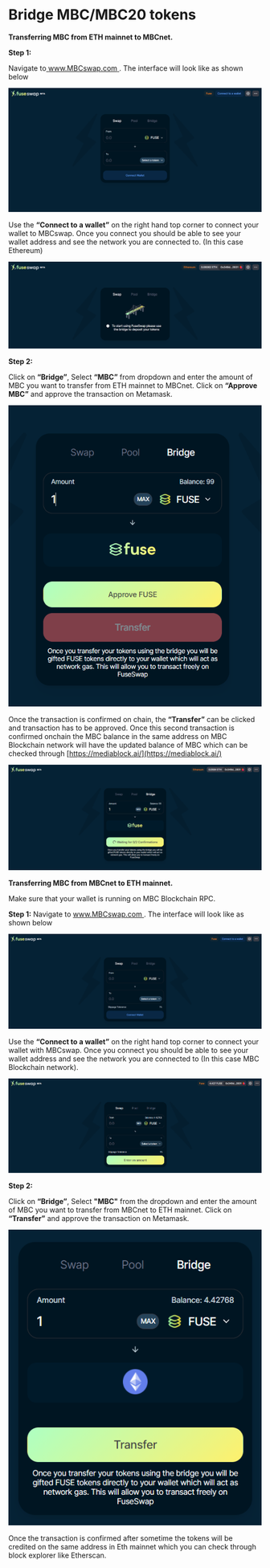 # Bridge MBC/MBC20 tokens

**Transferring MBC from ETH mainnet to MBCnet.**

**Step 1:**

Navigate to[ www.MBCswap.com ](https://MBCswap.com/). The interface will look like as shown below

![](../.gitbook/assets/0%20%286%29.png)

Use the **“Connect to a wallet”** on the right hand top corner to connect your wallet to MBCswap. Once you connect you should be able to see your wallet address and see the network you are connected to. \(In this case Ethereum\)

![](../.gitbook/assets/1%20%289%29.png)

**Step 2:**

Click on **“Bridge”**, Select **“MBC”** from dropdown and enter the amount of MBC you want to transfer from ETH mainnet to MBCnet. Click on **“Approve MBC”** and approve the transaction on Metamask.

![](../.gitbook/assets/2%20%289%29.png)

Once the transaction is confirmed on chain, the **“Transfer”** can be clicked and transaction has to be approved. Once this second transaction is confirmed onchain the MBC balance in the same address on MBC Blockchain network will have the updated balance of MBC which can be checked through [https://mediablock.ai/](https://mediablock.ai/) 

![](../.gitbook/assets/3%20%288%29.png)

**Transferring MBC from MBCnet to ETH mainnet.**

Make sure that your wallet is running on MBC Blockchain RPC.

**Step 1:** Navigate to [www.MBCswap.com ](https://MBCswap.com/). The interface will look like as shown below

![](../.gitbook/assets/4%20%289%29.png)

Use the **“Connect to a wallet”** on the right hand top corner to connect your wallet with MBCswap. Once you connect you should be able to see your wallet address and see the network you are connected to \(In this case MBC Blockchain network\).

![](../.gitbook/assets/5%20%286%29.png)

**Step 2:**

Click on **“Bridge”**, Select **"MBC"** from the dropdown and enter the amount of MBC you want to transfer from MBCnet to ETH mainnet. Click on **“Transfer”** and approve the transaction on Metamask.

![](../.gitbook/assets/6%20%287%29.png)

Once the transaction is confirmed after sometime the tokens will be credited on the same address in Eth mainnet which you can check through block explorer like Etherscan.

